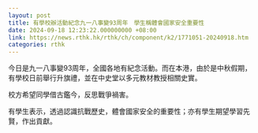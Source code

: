 ```yaml
---
layout: post
title: 有學校辦活動紀念九一八事變93周年　學生稱體會國家安全重要性
date: 2024-09-18 12:23:22.000000000 +08:00
link: https://news.rthk.hk/rthk/ch/component/k2/1771051-20240918.htm
categories: rthk
---
```


今日是九一八事變93周年，全國各地有紀念活動。而在本港，由於是中秋假期，有學校日前舉行升旗禮，並在中史堂以多元教材教授相關史實。

校方希望同學借古鑑今，反思戰爭禍害。

有學生表示，透過認識抗戰歷史，體會國家安全的重要性；亦有學生期望學習先賢，作出貢獻。
